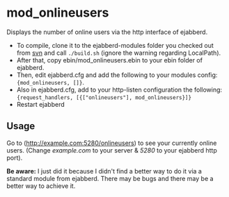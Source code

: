 mod_onlineusers
===============

Displays the number of online users via the http interface of ejabberd. 

* To compile, clone it to the ejabberd-modules folder you checked out from [svn](http://www.ejabberd.im/ejabberd-modules) and call `./build.sh` (ignore the warning regarding LocalPath).
* After that, copy ebin/mod_onlineusers.ebin to your ebin folder of ejabberd.
* Then, edit ejabberd.cfg and add the following to your modules config: `{mod_onlineusers, []}`.
* Also in ejabberd.cfg, add to your http-listen configuration the following: `{request_handlers, [{["onlineusers"], mod_onlineusers}]}`
* Restart ejabberd

Usage
-----
Go to (http://example.com:5280/onlineusers) to see your currently online users. (Change *example.com* to your server & *5280* to your ejabberd http port).
  

**Be aware:** I just did it because I didn't find a better way to do it via a standard module from ejabberd. There may be bugs and there may be a better way to achieve it.
